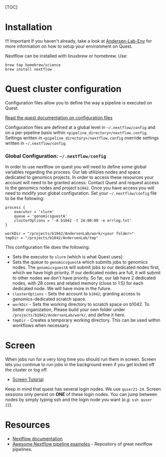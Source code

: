 [TOC]

# Installation

!!! Important
    If you haven't already, take a look at [Andersen-Lab-Env](pipeline-andersen-lab-env) for more information on how to setup your environment on Quest.

Nextflow can be installed with linuxbrew or homebrew. Use:

```
brew tap homebrew/science
brew install nextflow
```

# Quest cluster configuration

Configuration files allow you to define the way a pipeline is executed on Quest. 

[Read the quest documentation on configuration files](https://www.nextflow.io/docs/latest/config.html)

Configuration files are defined at a global level in `~/.nextflow/config` and on a per-pipeline basis within `<pipeline_directory>/nextflow.config`. Settings written in `<pipeline_directory>/nextflow.config` override settings written in `~/.nextflow/config`.

### Global Configuration: `~/.nextflow/config`

In order to use nextflow on quest you will need to define some global variables regarding the process. Our lab utilizies nodes and space dedicated to genomics projects. In order to access these resources your account will need to be granted access. Contact Quest and request access to the genomics nodes and project `b1042`. Once you have access you will need to modify your global configuration. Set your `~/.nextflow/config` file to be the following:

```
process {
    executor = 'slurm'
    queue = 'genomicsguestA'
    clusterOptions = '-A b1042 -t 24:00:00 -e errlog.txt'
}

workDir = "/projects/b1042/AndersenLab/work/<your folder>"
tmpDir = "/projects/b1042/AndersenLab/tmp"

```

This configuration file does the following:

* Sets the executor to `slurm` (which is what Quest uses)
* Sets the queue to `genomicsguestA` which submits jobs to genomics nodes. The `genomicsguestA` will submit jobs to our dedicated nodes first, which we have high priority. If our dedicated nodes are full, it will submit to other nodes we don't have priority. So far, our lab have 2 dedicated nodes, with 28 cores and related memory (close to 1:5) for each dedicated node. We will have more in the future.  
* `clusterOptions` - Sets the account to `b1042`; granting access to genomics-dedicated scratch space.
* `workDir` - Sets the working directory to scratch space on b1042. To better organization, Please build your own folder under `/projects/b1042/AndersenLab/work/`, and define it here.
* `tmpDir` - Creates a temporary working directory. This can be used within workflows when necessary.

# Screen

When jobs run for a very long time you should run them in screen. Screen lets you continue to run jobs in the background even if you get kicked off the cluster or log off.

* [Screen Tutorial](https://www.rackaid.com/blog/linux-screen-tutorial-and-how-to/)

Keep in mind that quest has several login nodes. We use `quser21-24`. Screen sessions only persist on __ONE__ of these login nodes. You can jump between nodes by simply typing ssh and the login node you want (_e.g._ `ssh quser 22`). 

# Resources

* [Nextflow documentation](https://www.nextflow.io/docs/latest/)
* [Awesome Nextflow pipeline examples](https://github.com/nextflow-io/awesome-nextflow) - Repository of great nextflow pipelines.
